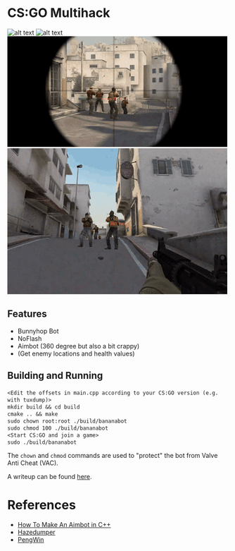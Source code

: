 # CS:GO Multihack

![alt text](https://github.com/ps1337/r/blob/master/csgo-multihack/1.gif?raw=true)
![alt text](https://github.com/ps1337/r/blob/master/csgo-multihack/2.gif?raw=true)
![alt text](https://github.com/ps1337/r/blob/master/csgo-multihack/3.gif?raw=true)
![alt text](https://github.com/ps1337/r/blob/master/csgo-multihack/4.gif?raw=true)

## Features

- Bunnyhop Bot
- NoFlash
- Aimbot (360 degree but also a bit crappy)
- (Get enemy locations and health values)

## Building and Running

```
<Edit the offsets in main.cpp according to your CS:GO version (e.g. with tuxdump)>
mkdir build && cd build
cmake .. && make
sudo chown root:root ./build/bananabot
sudo chmod 100 ./build/bananabot
<Start CS:GO and join a game>
sudo ./build/bananabot
```

The `chown` and `chmod` commands are used to "protect" the bot from Valve Anti Cheat (VAC).

A writeup can be found [here](https://ps1337.github.io/post/bananabot/).

# References
- [How To Make An Aimbot in C++](https://www.youtube.com/watch?v=RpnFoSIlw8s)
- [Hazedumper](https://github.com/frk1/hazedumper/)
- [PengWin](https://github.com/schroeji/pengWin/)
